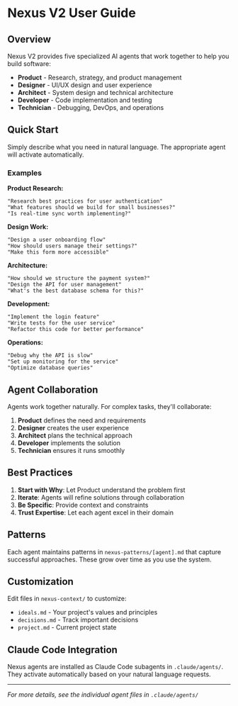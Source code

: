 # Nexus V2 User Guide

## Overview

Nexus V2 provides five specialized AI agents that work together to help you build software:

- **Product** - Research, strategy, and product management
- **Designer** - UI/UX design and user experience
- **Architect** - System design and technical architecture
- **Developer** - Code implementation and testing
- **Technician** - Debugging, DevOps, and operations

## Quick Start

Simply describe what you need in natural language. The appropriate agent will activate automatically.

### Examples

**Product Research:**
```
"Research best practices for user authentication"
"What features should we build for small businesses?"
"Is real-time sync worth implementing?"
```

**Design Work:**
```
"Design a user onboarding flow"
"How should users manage their settings?"
"Make this form more accessible"
```

**Architecture:**
```
"How should we structure the payment system?"
"Design the API for user management"
"What's the best database schema for this?"
```

**Development:**
```
"Implement the login feature"
"Write tests for the user service"
"Refactor this code for better performance"
```

**Operations:**
```
"Debug why the API is slow"
"Set up monitoring for the service"
"Optimize database queries"
```

## Agent Collaboration

Agents work together naturally. For complex tasks, they'll collaborate:

1. **Product** defines the need and requirements
2. **Designer** creates the user experience
3. **Architect** plans the technical approach
4. **Developer** implements the solution
5. **Technician** ensures it runs smoothly

## Best Practices

1. **Start with Why**: Let Product understand the problem first
2. **Iterate**: Agents will refine solutions through collaboration
3. **Be Specific**: Provide context and constraints
4. **Trust Expertise**: Let each agent excel in their domain

## Patterns

Each agent maintains patterns in `nexus-patterns/[agent].md` that capture successful approaches. These grow over time as you use the system.

## Customization

Edit files in `nexus-context/` to customize:
- `ideals.md` - Your project's values and principles
- `decisions.md` - Track important decisions
- `project.md` - Current project state

## Claude Code Integration

Nexus agents are installed as Claude Code subagents in `.claude/agents/`. They activate automatically based on your natural language requests.

---

*For more details, see the individual agent files in `.claude/agents/`*